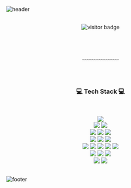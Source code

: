 <!--

### Hi there 👋


**nebula0225/nebula0225** is a ✨ _special_ ✨ repository because its `README.md` (this file) appears on your GitHub profile.

Here are some ideas to get you started:

- 🔭 I’m currently working on ...
- 🌱 I’m currently learning ...
- 👯 I’m looking to collaborate on ...
- 🤔 I’m looking for help with ...
- 💬 Ask me about ...
- 📫 How to reach me: ...
- 😄 Pronouns: ...
- ⚡ Fun fact: ...
-->

![header](https://capsule-render.vercel.app/api?type=waving&&color=gradient&height=100&section=header&fontSize=90)


<div align = "center">

<br/>
<img src="https://visitor-badge.laobi.icu/badge?page_id=nebula0225.nebula0225" alt="visitor badge"/>

<br/>



<br/><br/>

 
  
﹏﹏﹏﹏﹏﹏﹏

<br/><br/>
 
<h3>💻 Tech Stack 💻</h3>
 
<br/>


<br>

<!-- 풀스택 -->
<img src="https://img.shields.io/badge/Full%20Stack%20Developer-000000?style=flat&logo=react&logoColor=61DAFB"/>
<br>

<!-- 언어 -->
<img src="https://img.shields.io/badge/Java-007396?style=flat&logo=OpenJDK&logoColor=white"/>
<img src="https://img.shields.io/badge/Python-3776AB?style=flat&logo=Python&logoColor=white"/>
<br>

<!-- 백엔드 / 서버 -->
<img src="https://img.shields.io/badge/Spring%20Boot-6DB33F?style=flat&logo=SpringBoot&logoColor=white"/>
<img src="https://img.shields.io/badge/Gradle-02303A?style=flat&logo=Gradle&logoColor=white"/>
<img src="https://img.shields.io/badge/Apache%20Tomcat-F8DC75?style=flat&logo=ApacheTomcat&logoColor=black"/>
<br>

<!-- 데이터베이스 -->
<img src="https://img.shields.io/badge/Oracle-F80000?style=flat&logo=Oracle&logoColor=white"/>
<img src="https://img.shields.io/badge/MySQL-4479A1?style=flat&logo=MySQL&logoColor=white"/>
<img src="https://img.shields.io/badge/MariaDB-003545?style=flat&logo=MariaDB&logoColor=white"/>
<br>

<!-- 프론트엔드 -->
<img src="https://img.shields.io/badge/HTML5-E34F26?style=flat&logo=HTML5&logoColor=white"/>
<img src="https://img.shields.io/badge/CSS-1572B6?style=flat&logo=CSS&logoColor=white"/>
<img src="https://img.shields.io/badge/JavaScript-F7DF1E?style=flat&logo=JavaScript&logoColor=black"/>
<img src="https://img.shields.io/badge/jQuery-0769AD?style=flat&logo=jQuery&logoColor=white"/>
<img src="https://img.shields.io/badge/TailwindCSS-06B6D4?style=flat&logo=TailwindCSS&logoColor=white"/>
<br>

<!-- 개발환경 / 운영 -->
<img src="https://img.shields.io/badge/Linux-FCC624?style=flat&logo=Linux&logoColor=black"/>
<img src="https://img.shields.io/badge/Docker-2496ED?style=flat&logo=Docker&logoColor=white"/>
<img src="https://img.shields.io/badge/Cloudflare-F38020?style=flat&logo=Cloudflare&logoColor=white"/>
<br>

<!-- 툴 / 기타 -->
<img src="https://img.shields.io/badge/GitHub-181717?style=flat&logo=GitHub&logoColor=white"/>
<img src="https://img.shields.io/badge/Postman-FF6C37?style=flat&logo=Postman&logoColor=white"/>

<br>
 
</div>

<br/>

![footer](https://capsule-render.vercel.app/api?type=waving&&color=gradient&height=100&section=footer&fontSize=90)
